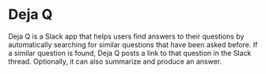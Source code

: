 # Deja Q

Deja Q is a Slack app that helps users find answers to their questions by automatically searching for similar questions that have been asked before. If a similar question is found, Deja Q posts a link to that question in the Slack thread. Optionally, it can also summarize and produce an answer.